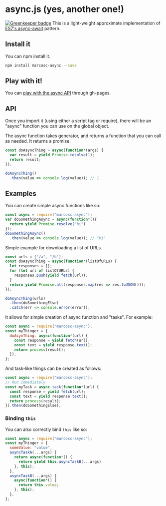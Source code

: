 # async.js (yes, another one!)

[![Greenkeeper badge](https://badges.greenkeeper.io/marcoscaceres/async.svg)](https://greenkeeper.io/)
This is a light-weight approximate implementation of
[ES7's async-await](https://github.com/tc39/ecmascript-asyncawait) pattern.

## Install it
You can npm install it.

```bash
npm install marcosc-async --save
```

## Play with it!
You can [play with the async API](http://marcoscaceres.github.io/async/example) through gh-pages.

## API
Once you import it (using either a script tag or require), there will be
an "async" function you can use on the global object.

The async function takes generator, and returns a function that you can call as needed.
It returns a promise.
```js
const doAsyncThing = async(function*(args) {
  var result = yield Promise.resolve(1);
  return result;
});

doAsyncThing()
  .then(value => console.log(value)); // 1
```

## Examples
You can create simple async functions like so:

```js
const async = require("marcosc-async");
var doSomethingAsync = async(function*(){
  return yield Promise.resolve("hi")
});
doSomethingAsync()
  .then(value => console.log(value)); // "hi"
```

Simple example for downloading a list of URLs.
```js
const urls = ["/a", "/b"];
const doAsyncThing = async(function*(listOfURLs) {
  let responses = [];
  for (let url of listOfURLs) {
    responses.push(yield fetch(url));
  }
  return yield Promise.all(responses.map(res => res.toJSON()));
});

doAsyncThing(urls)
  .then(doSomethingElse)
  .catch(err => console.error(error));
```

It allows for simple creation of async function and "tasks". For example:

```js
const async = require("marcosc-async");
const myThinger = {
  doAsynThing: async(function*(url) {
    const response = yield fetch(url);
    const text = yield response.text();
    return process(result);
  }),
};
```

And task-like things can be created as follows:

```js
const async = require("marcosc-async");
// Run immediately
const myTask = async.task(function*(url) {
  const response = yield fetch(url);
  const text = yield response.text();
  return process(result);
}).then(doSomethingElse);
```

### Binding `this`
You can also correctly bind `this` like so:

```js
const async = require("marcosc-async");
const myThinger = {
  someValue: "value",
  asyncTaskA(...args) {
    return async(function*() {
      return yield this.asyncTaskB(...args)
    }, this);
  },
  asyncTaskB(...args) {
    async(function*() {
      return this.value;
    }, this);
  },
};
```
